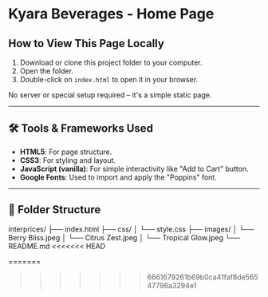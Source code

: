 # Kyara Beverages - Home Page

##   How to View This Page Locally

1. Download or clone this project folder to your computer.
2. Open the folder.
3. Double-click on `index.html` to open it in your browser.

  No server or special setup required – it's a simple static page.

---

## 🛠 Tools & Frameworks Used

- **HTML5**: For page structure.
- **CSS3**: For styling and layout.
- **JavaScript (vanilla)**: For simple interactivity like "Add to Cart" button.
- **Google Fonts**: Used to import and apply the "Poppins" font.

---

## 📁 Folder Structure

interprices/
├── index.html
├── css/
│   └── style.css
├── images/
│   └── Berry Bliss.jpeg
│   └── Citrus Zest.jpeg
│   └── Tropical Glow.jpeg
└── README.md
<<<<<<< HEAD

=======
>>>>>>> 6661679261b69b0ca41faf8de56547796a3294e1
